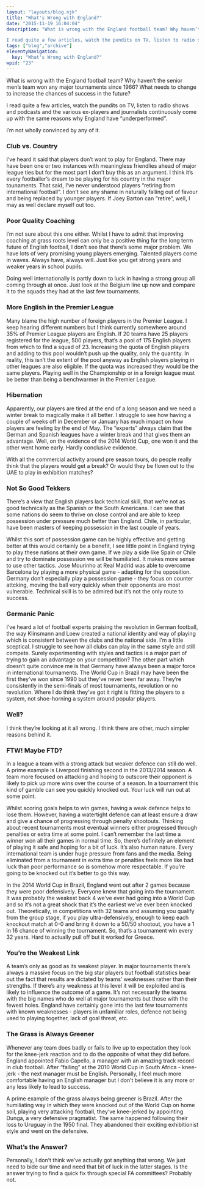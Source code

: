 ```yaml
---
layout: "layouts/blog.njk"
title: "What's Wrong with England?"
date: "2015-11-19 16:04:04"
description: "What is wrong with the England football team? Why haven’t the senior men’s team won any major tournaments since 1966? What needs to change to increase the chances of success in the future?

I read quite a few articles, watch the pundits on TV, listen to radio shows and podcasts and the various ex-players and journalists continuously come up with the same reasons why England have “underperformed”"
tags: ["blog","archive"]
eleventyNavigation:
  key: "What's Wrong with England?"
wpid: "23"
---
```

What is wrong with the England football team? Why haven’t the senior men’s team won any major tournaments since 1966? What needs to change to increase the chances of success in the future?

I read quite a few articles, watch the pundits on TV, listen to radio shows and podcasts and the various ex-players and journalists continuously come up with the same reasons why England have “underperformed”.

I’m not wholly convinced by any of it.
<h3>Club vs. Country</h3>
I’ve heard it said that players don’t want to play for England. There may have been one or two instances with meaningless friendlies ahead of major league ties but for the most part I don’t buy this as an argument. I think it’s every footballer’s dream to be playing for his country in the major tounaments. That said, I’ve never understood players “retiring from international football”. I don’t see any shame in naturally falling out of favour and being replaced by younger players. If Joey Barton can “retire”, well, I may as well declare myself out too.
<h3>Poor Quality Coaching</h3>
I’m not sure about this one either. Whilst I have to admit that improving coaching at grass roots level can only be a positive thing for the long term future of English football, I don’t see that there’s some major problem. We have lots of very promising young players emerging. Talented players come in waves. Always have, always will. Just like you get strong years and weaker years in school pupils.

Doing well internationally is partly down to luck in having a strong group all coming through at once. Just look at the Belgium line up now and compare it to the squads they had at the last few tournaments.
<h3>More English in the Premier League</h3>
Many blame the high number of foreign players in the Premier League. I keep hearing different numbers but I think currently somewhere around 35% of Premier League players are English. If 20 teams have 25 players registered for the league, 500 players, that’s a pool of 175 English players from which to find a squad of 23. Increasing the quota of English players and adding to this pool wouldn’t push up the quality, only the quantity. In reality, this isn’t the extent of the pool anyway as English players playing in other leagues are also eligible. If the quota was increased they would be the same players. Playing well in the Championship or in a foreign league must be better than being a benchwarmer in the Premier League.
<h3>Hibernation</h3>
Apparently, our players are tired at the end of a long season and we need a winter break to magically make it all better. I struggle to see how having a couple of weeks off in December or January has much impact on how players are feeling by the end of May. The “experts” always claim that the German and Spanish leagues have a winter break and that gives them an advantage. Well, on the evidence of the 2014 World Cup, one won it and the other went home early. Hardly conclusive evidence.

With all the commercial activity around pre season tours, do people really think that the players would get a break? Or would they be flown out to the UAE to play in exhibition matches?
<h3>Not So Good Tekkers</h3>
There’s a view that English players lack technical skill, that we’re not as good technically as the Spanish or the South Americans. I can see that some nations do seem to thrive on close control and are able to keep possession under pressure much better than England. Chile, in particular, have been masters of keeping possession in the last couple of years.

Whilst this sort of possession game can be highly effective and getting better at this would certainly be a benefit, I see little point in England trying to play these nations at their own game. If we play a side like Spain or Chile and try to dominate possession we will be humiliated. It makes more sense to use other tactics. Jose Mourinho at Real Madrid was able to overcome Barcelona by playing a more physical game - adapting for the opposition. Germany don’t especially play a possession game - they focus on counter attcking, moving the ball very quickly when their opponents are most vulnerable. Technical skill is to be admired but it’s not the only route to success.
<h3>Germanic Panic</h3>
I’ve heard a lot of football experts praising the revolution in German football, the way Klinsmann and Loew created a national identity and way of playing which is consistent between the clubs and the national side. I’m a little sceptical. I struggle to see how all clubs can play in the same style and still compete. Surely experimenting with styles and tactics is a major part of trying to gain an advantage on your competition? The other part which doesn’t quite convince me is that Germany have always been a major force in international tournaments. The World Cup in Brazil may have been the first they’ve won since 1990 but they’ve never been far away. They’re consistently in the semi-finals of most tournaments, revolution or no revolution. Where I do think they’ve got it right is fitting the players to a system, not shoe-horning a system around popular players.
<h3>Well?</h3>
I think they’re looking at it all wrong. I think there are other, much simpler reasons behind it.
<h3>FTW! Maybe FTD?</h3>
In a league a team with a strong attack but weaker defence can still do well. A prime example is Liverpool finishing second in the 2013/2014 season. A team more focused on attacking and hoping to outscore their opponent is likely to pick up more wins over the course of a season. In a tournament this kind of gamble can see you quickly knocked out. Your luck will run out at some point.

Whilst scoring goals helps to win games, having a weak defence helps to lose them. However, having a watertight defence can at least ensure a draw and give a chance of progressing through penalty shootouts. Thinking about recent tournaments most eventual winners either progressed through penalties or extra time at some point. I can’t remember the last time a winner won all their games in normal time. So, there’s definitely an element of playing it safe and hoping for a bit of luck. It’s also human nature. Every international team is under huge pressure from fans and the media. Being eliminated from a tournament in extra time or penalties feels more like bad luck than poor performance so is somehow more respectable. If you’re going to be knocked out it’s better to go this way.

In the 2014 World Cup in Brazil, England went out after 2 games because they were poor defensively. Everyone knew that going into the tournament. It was probably the weakest back 4 we’ve ever had going into a World Cup and so it’s not a great shock that it’s the earliest we’ve ever been knocked out. Theoretically, in competitions with 32 teams and assuming you qualify from the group stage, if you play ultra-defensively, enough to keep each knockout match at 0-0 and bring it down to a 50/50 shootout, you have a 1 in 16 chance of winning the tournament. So, that’s a tournament win every 32 years. Hard to actually pull off but it worked for Greece.
<h3>You’re the Weakest Link</h3>
A team’s only as good as its weakest player. In major tournaments there’s always a massive focus on the big star players but football statistics bear out the fact that results are dictated by teams’ weaknesses rather than their strengths. If there’s any weakness at this level it will be exploited and is likely to influence the outcome of a game. It’s not necessarily the teams with the big names who do well at major tournaments but those with the fewest holes. England have certainly gone into the last few tournaments with known weaknesses - players in unfamiliar roles, defence not being used to playing together, lack of goal threat, etc.
<h3>The Grass is Always Greener</h3>
Whenever any team does badly or fails to live up to expectation they look for the knee-jerk reaction and to do the opposite of what they did before. England appointed Fabio Capello, a manager with an amazing track record in club football. After “failing” at the 2010 World Cup in South Africa - knee-jerk - the next manager must be English. Personally, I feel much more comfortable having an English manager but I don’t believe it is any more or any less likely to lead to success.

A prime example of the grass always being greener is Brazil. After the humiliating way in which they were knocked out of the World Cup on home soil, playing very attacking football, they’ve knee-jerked by appointing Dunga, a very defensive pragmatist. The same happened following their loss to Uruguay in the 1950 final. They abandoned their exciting exhibitionist style and went on the defensive.
<h3>What’s the Answer?</h3>
Personally, I don’t think we’ve actually got anything that wrong. We just need to bide our time and need that bit of luck in the latter stages. Is the answer trying to find a quick fix through special FA committees? Probably not.
